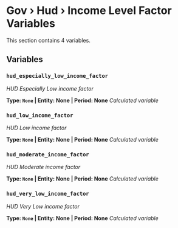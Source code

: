 # Gov › Hud › Income Level Factor Variables

This section contains 4 variables.

## Variables

### `hud_especially_low_income_factor`
*HUD Especially Low income factor*

**Type: `None` | Entity: None | Period: None**
*Calculated variable*

### `hud_low_income_factor`
*HUD Low income factor*

**Type: `None` | Entity: None | Period: None**
*Calculated variable*

### `hud_moderate_income_factor`
*HUD Moderate income factor*

**Type: `None` | Entity: None | Period: None**
*Calculated variable*

### `hud_very_low_income_factor`
*HUD Very Low income factor*

**Type: `None` | Entity: None | Period: None**
*Calculated variable*
